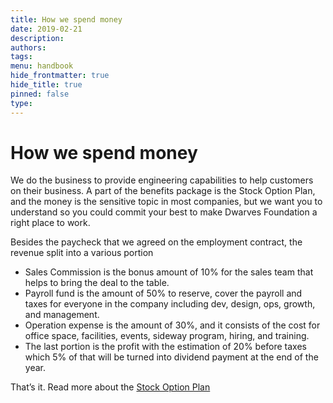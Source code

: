 ```yaml
---
title: How we spend money
date: 2019-02-21
description: 
authors: 
tags: 
menu: handbook
hide_frontmatter: true
hide_title: true
pinned: false
type:
---
```

# How we spend money
We do the business to provide engineering capabilities to help customers on their business. A part of the benefits package is the Stock Option Plan, and the money is the sensitive topic in most companies, but we want you to understand so you could commit your best to make Dwarves Foundation a right place to work.

Besides the paycheck that we agreed on the employment contract, the revenue split into a various portion
- Sales Commission is the bonus amount of 10% for the sales team that helps to bring the deal to the table.
- Payroll fund is the amount of 50% to reserve, cover the payroll and taxes for everyone in the company including dev, design, ops, growth, and management.
- Operation expense is the amount of 30%, and it consists of the cost for office space, facilities, events, sideway program, hiring, and training.
- The last portion is the profit with the estimation of 20% before taxes which 5% of that will be turned into dividend payment at the end of the year.

That’s it. Read more about the [Stock Option Plan](stock-option-plan.md)
